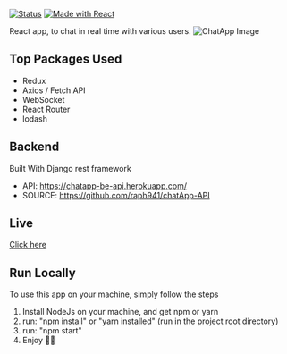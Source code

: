[![Status](https://img.shields.io/website-up-down-green-red/https/chatapp-fullstack.netlify.app//health.svg)](chatapp-fullstack.netlify.app)
[![Made with React](https://img.shields.io/badge/made%20with-React-orange.svg)](https://reactjs.org/)

React app, to chat in real time with various users.
![ChatApp Image](https://res.cloudinary.com/raph941/image/upload/v1604640769/Github%20/chatpp/chat4_zfakkb.png)

## Top Packages Used
* Redux
* Axios / Fetch API
* WebSocket
* React Router
* lodash

## Backend 
Built With Django rest framework
* API: https://chatapp-be-api.herokuapp.com/
* SOURCE: https://github.com/raph941/chatApp-API

## Live 
  [Click here](https://chatapp-fullstack.netlify.app)

## Run Locally
To use this app on your machine, simply follow the steps
1. Install NodeJs on your machine, and get npm or yarn
2. run: "npm install" or "yarn installed" (run in the project root directory) 
3. run: "npm start"
4. Enjoy 🤝🚀